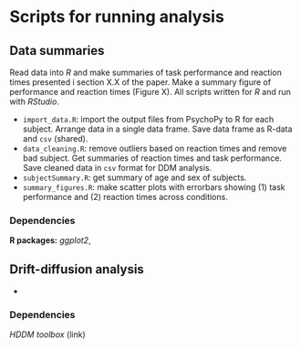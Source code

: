 # Scripts for running analysis

## Data summaries
Read data into *R* and make summaries of task performance and reaction times presented i section X.X of the paper. Make a summary figure of performance and reaction times (Figure X). All scripts written for *R* and run with *RStudio*.
* `import_data.R`: import the output files from PsychoPy to R for each subject. Arrange data in a single data frame. Save data frame as R-data and `csv` (shared).
* `data_cleaning.R`: remove outliers based on reaction times and remove bad subject. Get summaries of reaction times and task performance. Save cleaned data in `csv` format for DDM analysis.
* `subjectSummary.R`: get summary of age and sex of subjects.
* `summary_figures.R`: make scatter plots with errorbars showing (1) task performance and (2) reaction times across conditions.
### Dependencies
**R packages:** *ggplot2*, 

## Drift-diffusion analysis

* 
### Dependencies
*HDDM toolbox* (link)